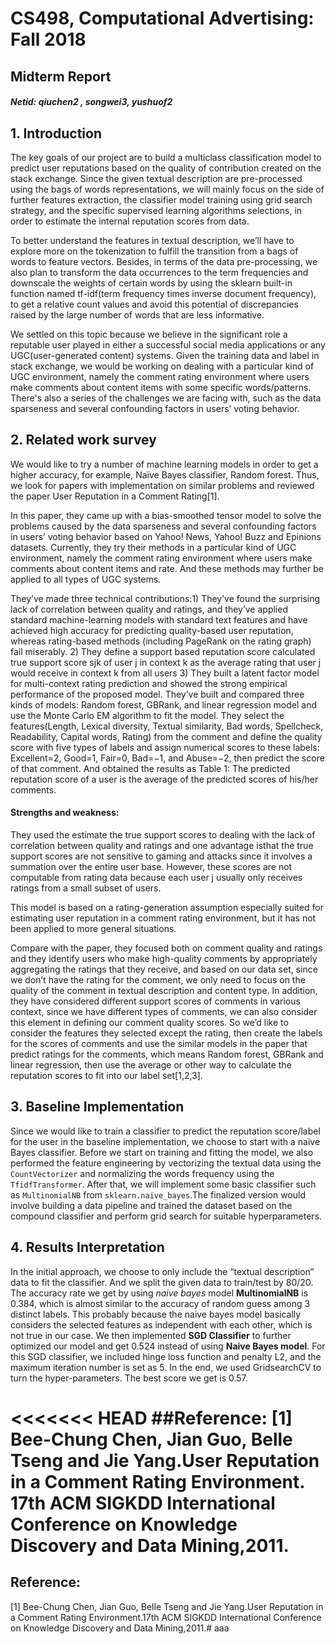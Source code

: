 # CS498, Computational Advertising: Fall 2018

## Midterm Report

##### Netid: qiuchen2 , songwei3, yushuof2

## 1. Introduction

The key goals of our project are to build a multiclass classification model to predict user reputations based on the quality of contribution created on the stack exchange. Since the given textual description are pre-processed using the bags of words representations, we will mainly focus on the side of further features extraction, the classifier model training using grid search strategy, and the specific supervised learning algorithms selections, in order to estimate the internal reputation scores from data.

To better understand the features in textual description, we’ll have to explore more on the tokenization to fulfill the transition from a bags of words to feature vectors. Besides, in terms of the data pre-processing, we also plan to transform the data occurrences to the term frequencies and downscale the weights of certain words by using the sklearn built-in function named tf-idf(term frequency times inverse document frequency), to get a relative count values and avoid this potential of discrepancies raised by the large number of words that are less informative.

We settled on this topic because we believe in the significant role a reputable user played in either a successful social media applications or any UGC(user-generated content) systems. Given the training data and label in stack exchange, we would be working on dealing with a particular kind of UGC environment, namely the comment rating environment where users make comments about content items with some specific words/patterns. There's also a series of the challenges we are facing with, such as the data sparseness and several confounding factors in users’ voting behavior.

## 2. Related work survey
We would like to try a number of machine learning models in order to get a higher accuracy, for example, N​aïve Bayes classifier, Random forest. Thus, we look for papers with implementation on similar problems and reviewed the paper ​User Reputation in a Comment Rating[1].

In this paper, they came up with a bias-smoothed tensor model to solve the problems caused by the data sparseness and several confounding factors in users’ voting behavior based on Yahoo! News, Yahoo! Buzz and Epinions datasets. Currently, they try their methods in a particular kind of UGC environment, namely the comment rating environment where users make comments about content items and rate. And these methods may further be applied to all types of UGC systems.

They’ve made three ​technical contributions​​:1) They’ve found the surprising lack of correlation between quality and ratings, and they’ve applied standard machine-learning models with standard text features and have achieved high accuracy for predicting quality-based user reputation, whereas rating-based methods (including PageRank on the rating graph) fail miserably. 2) They define a support based reputation score calculated true support score sjk of user j in context k as the average rating that user j would receive in context k from all users 3) They built a latent factor model for multi-context rating prediction and showed the strong empirical performance of the proposed model.
They’ve built and compared three kinds of models: ​Random forest, GBRank, and linear regression model and use the Monte Carlo EM algorithm to fit the model. They select the features(Length,
 Lexical diversity, Textual similarity, Bad words, Spellcheck, Readability, Capital words, Rating) from the comment and define the quality score with five types of labels and ​assign numerical scores to these labels: Excellent=2, Good=1, Fair=0, Bad=−1, and Abuse=−2, then ​predict the score of that comment. And obtained the results as Table 1:
The predicted reputation score of a user is the average of the predicted scores of his/her comments. 

#### Strengths and weakness​​:

They used the estimate the true support scores to dealing with the l​ack of correlation between quality and ratings and one advantage is ​that the true support scores are not sensitive to gaming and attacks since it involves a summation over the entire user base​. ​However, these scores are not computable from rating data because each user j usually only receives ratings from a small subset of users.

This model is based on a rating-generation assumption especially suited for estimating user reputation in a comment rating environment, but it has not been applied to more general situations.

Compare with the paper, they focused both on comment quality and ratings and they identify users who make high-quality comments by appropriately aggregating the ratings that they receive, and based on our data set, since we don’t have the rating for the comment, we only need to focus on the quality of the comment in ​textual description and content type. In addition, they have considered different support scores of comments in various context, since we have different types of comments, we can also consider this element in defining our comment quality scores. So we’d like to consider the features they selected except the rating, then create the labels for the scores of comments and use the similar models in the paper that predict ratings for the comments, which means ​Random forest, GBRank and linear regression, then use the average or other way to calculate the reputation scores to fit into our label set[1,2,3].

## 3. Baseline Implementation
Since we would like to train a classifier to predict the reputation score/label for the user in the baseline implementation, we choose to start with a ​naïve Bayes classifier. Before we start on training and fitting the model, we also performed the feature engineering by vectorizing the textual data using the `CountVectorizer` and normalizing the words frequency using the `TfidfTransformer`. After that, we will implement some basic classifier such as `​MultinomialNB` from `sklearn.naive_bayes`.​​The finalized version would involve building a data pipeline and trained the dataset based on the compound classifier and perform grid search for suitable hyperparameters.
    
## 4. Results Interpretation
In the initial approach, we choose to only include the “textual description” data to fit the classifier. And we split the given data to train/test by 80/20. The accuracy rate we get by using *naive bayes* model **MultinomialNB** is 0.384, which is almost similar to the accuracy of random guess among 3 distinct labels. This probably because the naive bayes model basically considers the selected features as independent with each other, which is not true in our case. We then implemented **SGD Classifier** to further optimized our model and get 0.524 instead of using **Naive Bayes model**. For this SGD classifier, we included hinge loss function and penalty L2, and the maximum iteration number is set as 5. In the end, we used GridsearchCV to turn the hyper-parameters. The best score we get is ​0.57.


<<<<<<< HEAD
##Reference:
[1] Bee-Chung Chen, Jian Guo, Belle Tseng and Jie Yang.User Reputation in a Comment Rating Environment.​17th ACM SIGKDD International Conference on Knowledge Discovery and Data Mining,2011.
=======
## Reference:
[1] Bee-Chung Chen, Jian Guo, Belle Tseng and Jie Yang.User Reputation in a Comment Rating Environment.​17th ACM SIGKDD International Conference on Knowledge Discovery and Data Mining,2011.# aaa
